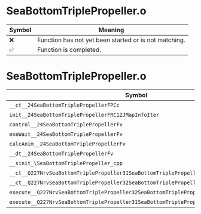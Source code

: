 # SeaBottomTriplePropeller.o
| Symbol | Meaning 
| ------------- | ------------- 
| :x: | Function has not yet been started or is not matching. 
| :white_check_mark: | Function is completed. 


# SeaBottomTriplePropeller.o
| Symbol | Decompiled? |
| ------------- | ------------- |
| `__ct__24SeaBottomTriplePropellerFPCc` | :x: |
| `init__24SeaBottomTriplePropellerFRC12JMapInfoIter` | :x: |
| `control__24SeaBottomTriplePropellerFv` | :x: |
| `exeWait__24SeaBottomTriplePropellerFv` | :x: |
| `calcAnim__24SeaBottomTriplePropellerFv` | :x: |
| `__dt__24SeaBottomTriplePropellerFv` | :x: |
| `__sinit_\SeaBottomTriplePropeller_cpp` | :x: |
| `__ct__Q227NrvSeaBottomTriplePropeller31SeaBottomTriplePropellerNrvWaitFv` | :x: |
| `__ct__Q227NrvSeaBottomTriplePropeller32SeaBottomTriplePropellerNrvBreakFv` | :x: |
| `execute__Q227NrvSeaBottomTriplePropeller32SeaBottomTriplePropellerNrvBreakCFP5Spine` | :x: |
| `execute__Q227NrvSeaBottomTriplePropeller31SeaBottomTriplePropellerNrvWaitCFP5Spine` | :x: |
